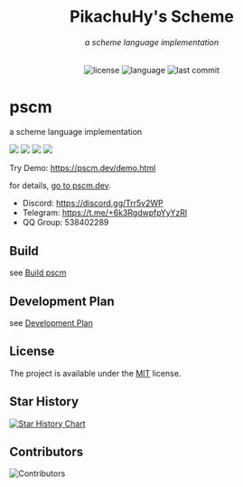 <p align="center">
<h1 align="center">PikachuHy's Scheme</h1>
<h6 align="center">a scheme language implementation </h6>
</p>
<p align="center">
<img alt="license" src="https://img.shields.io/github/license/PikachuHy/pscm?style=flat-square">
<img alt="language" src="https://img.shields.io/github/languages/top/PikachuHy/pscm?style=flat-square">
<img alt="last commit" src="https://img.shields.io/github/last-commit/PikachuHy/pscm?style=flat-square">
</p>

# pscm

a scheme language implementation
<p>
<img src="https://github.com/PikachuHy/pscm/actions/workflows/linux_clang.yml/badge.svg?branch=master">
<img src="https://github.com/PikachuHy/pscm/actions/workflows/linux_gcc.yml/badge.svg?branch=master">
<img src="https://github.com/PikachuHy/pscm/actions/workflows/macos.yml/badge.svg?branch=master">
<img src="https://github.com/PikachuHy/pscm/actions/workflows/windows.yml/badge.svg?branch=master">
</p>

Try Demo: https://pscm.dev/demo.html

for details, [go to pscm.dev](https://pscm.dev).

- Discord: https://discord.gg/Trr5v2WP
- Telegram: https://t.me/+6k3RgdwpfpYyYzRl
- QQ Group: 538402289

## Build

see [Build pscm](https://pscm.dev/cn/how_to_build_pscm)
## Development Plan

see [Development Plan](https://github.com/PikachuHy/pscm/issues/13)

## License

The project is available under the [MIT](https://opensource.org/licenses/MIT) license.

## Star History

[![Star History Chart](https://api.star-history.com/svg?repos=PikachuHy/pscm&type=Date)](https://star-history.com/#PikachuHy/pscm)

## Contributors

![Contributors](https://contrib.rocks/image?repo=PikachuHy/pscm)
